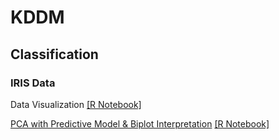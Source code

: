 # KDDM

## Classification

### IRIS Data 
Data Visualization [[R Notebook]](https://neildalvi.github.io/KDDM/Classification/iris%20data/iris-visualizations.nb.html)

[PCA with Predictive Model & Biplot Interpretation](https://www.youtube.com/watch?v=OowGKNgdowA) [[R Notebook]](https://neildalvi.github.io/KDDM/Classification/iris%20data/Iris.nb.html)

